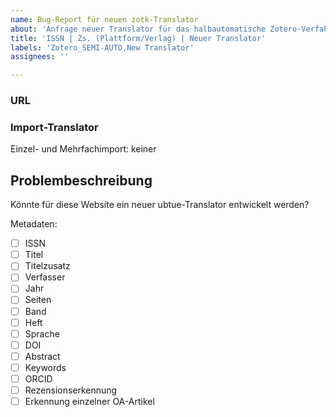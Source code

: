 ```yaml
---
name: Bug-Report für neuen zotk-Translator
about: 'Anfrage neuer Translator für das halbautomatische Zotero-Verfahren'
title: 'ISSN | Zs. (Plattform/Verlag) | Neuer Translator'
labels: 'Zotero_SEMI-AUTO,New Translator'
assignees: ''

---
```


### URL

  
### Import-Translator
Einzel- und Mehrfachimport:
keiner

  
## Problembeschreibung
Könnte für diese Website ein neuer ubtue-Translator entwickelt werden?

Metadaten:

- [ ] ISSN
- [ ] Titel
- [ ] Titelzusatz
- [ ] Verfasser
- [ ] Jahr
- [ ] Seiten
- [ ] Band
- [ ] Heft
- [ ] Sprache
- [ ] DOI
- [ ] Abstract
- [ ] Keywords
- [ ] ORCID
- [ ] Rezensionserkennung
- [ ] Erkennung einzelner OA-Artikel
